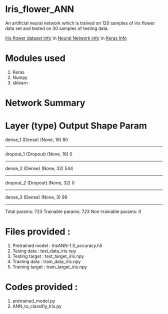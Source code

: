 # Iris_flower_ANN

An artificial neural network which is trained on 120 samples of iris flower data set and tested on 30 samples of testing data.

[Iris flower dataset info](https://en.wikipedia.org/wiki/Iris_flower_data_set) \n
[Neural Network info](https://en.wikipedia.org/wiki/Neural_network) \n
[Keras Info](https://keras.io)

# Modules used
1. Keras
2. Numpy
3. sklearn


# Network Summary

Layer (type)                 Output Shape              Param    
=================================================================
dense_1 (Dense)              (None, 16)                80        
_________________________________________________________________
dropout_1 (Dropout)          (None, 16)                0         
_________________________________________________________________
dense_2 (Dense)              (None, 32)                544       
_________________________________________________________________
dropout_2 (Dropout)          (None, 32)                0         
_________________________________________________________________
dense_3 (Dense)              (None, 3)                 99        
_________________________________________________________________

Total params: 723
Trainable params: 723
Non-trainable params: 0

# Files provided  :
1. Pretrained model  : IrisANN-1.0_accuracy.h5
2. Tesing data       : test_data_iris.npy
3. Testing target    : test_target_iris.npy
4. Training data     : train_data_iris.npy
5. Training target   : train_target_iris.npy

# Codes provided :
1. pretrained_model.py
2. ANN_to_classifiy_Iris.py
